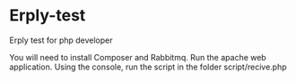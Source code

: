 # Erply-test
Erply test for php developer


You will need to install Composer and Rabbitmq.
Run the apache web application.
Using the console, run the script in the folder script/recive.php

